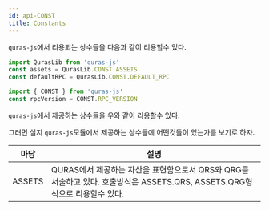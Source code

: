 ```yaml
---
id: api-CONST
title: Constants
---
```


`quras-js`에서 리용되는 상수들을 다음과 같이 리용할수 있다.

```js
import QurasLib from 'quras-js'
const assets = QurasLib.CONST.ASSETS
const defaultRPC = QurasLib.CONST.DEFAULT_RPC

import { CONST } from 'quras-js'
const rpcVersion = CONST.RPC_VERSION
```

`quras-js`에서 제공하는 상수들을 우와 같이 리용할수 있다.

그러면 실지 `quras-js`모듈에서 제공하는 상수들에 어떤것들이 있는가를 보기로 하자.

마당 | 설명
--- | ---
ASSETS | QURAS에서 제공하는 자산을 표현함으로서 QRS와 QRG를 서술하고 있다. 호출방식은 ASSETS.QRS, ASSETS.QRG형식으로 리용할수 있다.